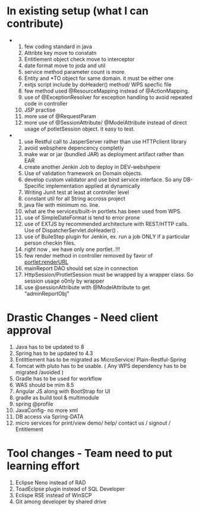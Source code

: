 # In existing setup (what I can contribute)

- 1. few coding standard in java
  2. Attribte key move to constatn
  3. Entitlement object check move to interceptor
  4. date format move to joda and util
  5. service method parameter count is more.
  6. Entity and *TO object for same domain. it must be either one
  7. extjs script include by doHeader() method/ WPS specfic file
  8. few method used @ResourceMapping instead of @ActionMapping.
  9. use of @ExceptionResolver for exception handling to avoid repeated code in controller
  5. JSP practise
  6. more use of @RequestParam
  7. more use of @SessionAttribute/ @ModelAttribute instead of direct usage of potletSession object. it easy to test.
- 1. use Restful call to  JasperServer rather than use HTTPclient library
  2. avoid websphere depencency completly
  3. make war or jar (bundled JAR) as deployment artifact rather than EAR
  4. create another Jenkin Job to deploy in DEV-webshpere
  5. Use of validation framework on Domain objects.
  6. develop custom validator and use bind service interface. So any DB-Specific implementation applied at dynamically
  7. Writing Junit test at least at controller level
  8. constant util for all String accross project
  9. java file with minimum no. line.
  10. what are the services/built-in portlets has been used from WPS.
  11. use of SimpleDateFormat is tend to error prone
  12. use of EXTJS by recommended architecture with REST/HTTP calls. Use of DispatcherServlet.doHeader() .
  13. use of BuileStep plugin for Jenkin, ex. run a job ONLY if a particular person checkin files.
  14. right now , we have only one portlet..!!!
  15. few render method in controller removed by favor of <portlet:renderURL>
  16. mainReport DAO should set size in connection
  17. HttpSession/ProtletSession must be wrapped by a wrapper class. So session usage o0nly by wrapper
  18. use @sessionAttribute with @ModelAttribute to get "adminReportObj"

#    Drastic Changes -  Need client approval


1. Java has to be updated  to 8
2. Spring has to be updated to 4.3
3. Entittlement has to be migrated as MicroService/ Plain-Restful-Spring
4. Tomcat with pluto has to be usable. ( Any WPS dependency has to be migrated /avoided )
5. Gradle has to be used for workflow
6. WAS should be mim 8.5
7. Angular JS along with BootStrap for UI
8. gradle as build tool & multimodule
9. spring @profile
10. JavaConfig- no more xml
11. DB access via Spring-DATA
12. micro services for print/view demo/ help/ contact us /  signout / Entitlement 



Tool changes - Team  need to put learning effort
===========

1. Eclipse Neno instead of RAD
2. ToadEclpse plugin instead of SQL Developer
3. Eclispe RSE instead of WinSCP
4. Git among developer by shared drive​

